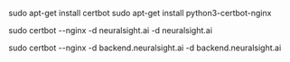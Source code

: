 <!-- Cert Installation -->
sudo apt-get install certbot
sudo apt-get install python3-certbot-nginx

sudo certbot --nginx -d neuralsight.ai -d neuralsight.ai


sudo certbot --nginx -d backend.neuralsight.ai -d backend.neuralsight.ai

